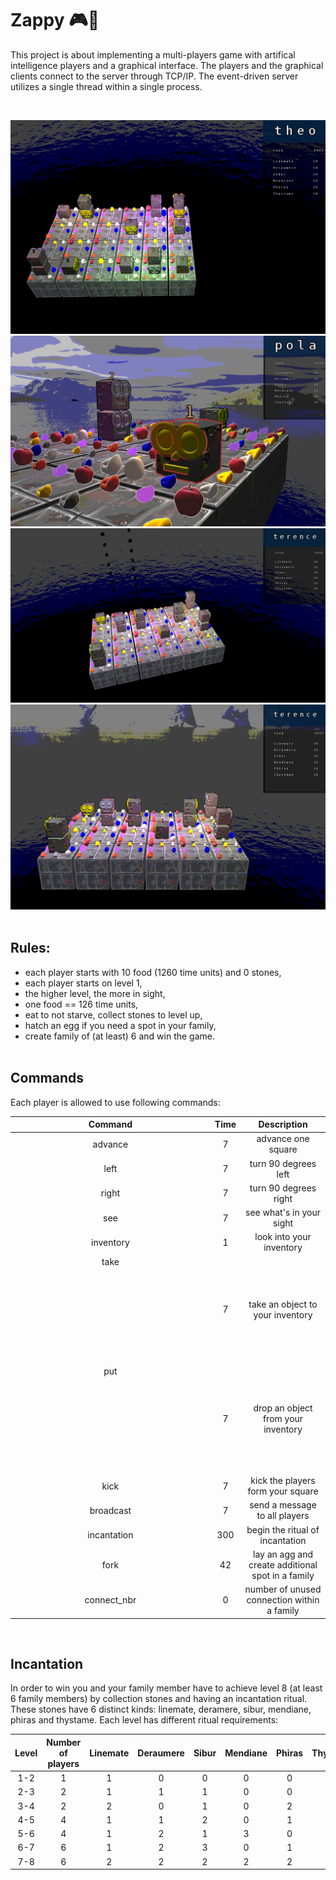 # Zappy 🎮🎲

This project is about implementing a multi-players game with artifical intelligence players and a graphical interface.
The players and the graphical clients connect to the server through TCP/IP.
The event-driven server utilizes a single thread within a single process.

</br>

![](imgs/zappy1.png)
</br>
![](imgs/zappy2.png)
</br>
![](imgs/zappy3.png)
</br>
![](imgs/zappy5.png)
</br></br>

## Rules:
* each player starts with 10 food (1260 time units) and 0 stones,
* each player starts on level 1,
* the higher level, the more in sight,
* one food == 126 time units,
* eat to not starve, collect stones to level up,
* hatch an egg if you need a spot in your family,
* create family of (at least) 6 and win the game.
</br></br>

## Commands

Each player is allowed to use following commands:

| Command | Time | Description |
|:-:|:-:|:-:|
| advance | 7 | advance one square |
| left | 7 | turn 90 degrees left |
| right | 7 | turn 90 degrees right |
| see | 7 | see what's in your sight |
| inventory | 1 | look into your inventory |
| take <object> | 7 | take an object to your inventory |
| put <object> | 7 | drop an object from your inventory |
| kick | 7 | kick the players form your square |
| broadcast <text> | 7 | send a message to all players |
| incantation | 300 | begin the ritual of incantation |
| fork | 42 | lay an agg and create additional spot in a family |
| connect_nbr | 0 | number of unused connection within a family |
 
 </br>
  
## Incantation
In order to win you and your family member have to achieve level 8 (at least 6 family members) by collection stones and having an incantation ritual. These stones have 6 distinct kinds: linemate, deramere, sibur, mendiane, phiras and thystame.
Each level has different ritual requirements:

| Level | Number of players | Linemate | Deraumere | Sibur | Mendiane | Phiras | Thystame |
|:-:|:-:|:-:|:-:|:-:|:-:|:-:|:-:|
| 1-2 | 1 | 1 | 0 | 0 | 0 | 0 | 0 |
| 2-3 | 2 | 1 | 1 | 1 | 0 | 0 | 0 |
| 3-4 | 2 | 2 | 0 | 1 | 0 | 2 | 0 |
| 4-5 | 4 | 1 | 1 | 2 | 0 | 1 | 0 |
| 5-6 | 4 | 1 | 2 | 1 | 3 | 0 | 0 |
| 6-7 | 6 | 1 | 2 | 3 | 0 | 1 | 0 |
| 7-8 | 6 | 2 | 2 | 2 | 2 | 2 | 1 |

</br>


